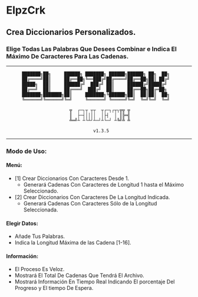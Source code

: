# ElpzCrk
## Crea Diccionarios Personalizados.
### Elige Todas Las Palabras Que Desees Combinar e Indica El Máximo De Caracteres Para Las Cadenas.

- - -

          ███████╗██╗     ██████╗ ███████╗ ██████╗██████╗ ██╗  ██╗
          ██╔════╝██║     ██╔══██╗╚══███╔╝██╔════╝██╔══██╗██║ ██╔╝
          █████╗  ██║     ██████╔╝  ███╔╝ ██║     ██████╔╝█████╔╝ 
          ██╔══╝  ██║     ██╔═══╝  ███╔╝  ██║     ██╔══██╗██╔═██╗ 
          ███████╗███████╗██║     ███████╗╚██████╗██║  ██║██║  ██╗
          ╚══════╝╚══════╝╚═╝     ╚══════╝ ╚═════╝╚═╝  ╚═╝╚═╝  ╚═╝

                            ╦  ┌─┐┬ ┬┬  ┬┌─┐┌┬┐╦╦ ╦
                            ║  ├─┤││││  │├┤  │ ║╠═╣
                            ╩═╝┴ ┴└┴┘┴─┘┴└─┘ ┴╚╝╩ ╩

                                     v1.3.5
- - -

### Modo de Uso:

#### Menú:

* [1] Crear Diccionarios Con Caracteres Desde 1.
    * Generará Cadenas Con Caracteres de Longitud 1 hasta el Máximo Seleccionado.
* [2] Crear Diccionarios Con Caracteres De La Longitud Indicada.
    * Generará Cadenas Con Caracteres Sólo de la Longitud Seleccionada.

#### Elegir Datos: 

* Añade Tus Palabras.
* Indica la Longitud Máxima de las Cadena [1-16].

#### Información:

* El Proceso Es Veloz.
* Mostrará El Total De Cadenas Que Tendrá El Archivo.
* Mostrará Información En Tiempo Real Indicando El porcentaje Del Progreso y El tiempo De Espera.
